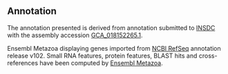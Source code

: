 **Annotation**
----------

The annotation presented is derived from annotation submitted to
[INSDC](http://www.insdc.org) with the assembly accession [GCA\_018152265.1](http://www.ebi.ac.uk/ena/data/view/GCA_018152265.1).

Ensembl Metazoa displaying genes imported from [NCBI RefSeq](https://www.ncbi.nlm.nih.gov/genome/annotation_euk/Drosophila_ficusphila/102) annotation release v102.
Small RNA features, protein features, BLAST hits and cross-references have been
computed by [Ensembl Metazoa](https://metazoa.ensembl.org/info/genome/annotation/index.html).
